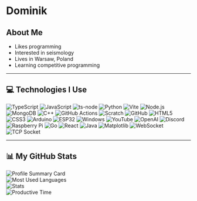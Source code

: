 # Dominik

## About Me
- Likes programming  
- Interested in seismology  
- Lives in Warsaw, Poland  
- Learning competitive programming  

---

## 💻 Technologies I Use

![TypeScript](https://img.shields.io/badge/TypeScript-007ACC?style=for-the-badge&logo=typescript&logoColor=white)
![JavaScript](https://img.shields.io/badge/JavaScript-F7DF1E?style=for-the-badge&logo=javascript&logoColor=black)
![ts-node](https://img.shields.io/badge/ts--node-3178C6?style=for-the-badge&logo=ts-node&logoColor=white)
![Python](https://img.shields.io/badge/Python-FFD43B?style=for-the-badge&logo=python&logoColor=blue)
![Vite](https://img.shields.io/badge/Vite-B733BF?style=for-the-badge&logo=vite&logoColor=FFD62E)
![Node.js](https://img.shields.io/badge/Node.js-339933?style=for-the-badge&logo=nodedotjs&logoColor=white)
![MongoDB](https://img.shields.io/badge/MongoDB-4EA94B?style=for-the-badge&logo=mongodb&logoColor=white)
![C++](https://img.shields.io/badge/C%2B%2B-00599C?style=for-the-badge&logo=c%2B%2B&logoColor=white)
![GitHub Actions](https://img.shields.io/badge/GitHub%20Actions-282a2e?style=for-the-badge&logo=githubactions&logoColor=367cfe)
![Scratch](https://img.shields.io/badge/Scratch-4D97FF?style=for-the-badge&logo=scratch&logoColor=white)
![GitHub](https://img.shields.io/badge/GitHub-100000?style=for-the-badge&logo=github&logoColor=white)
![HTML5](https://img.shields.io/badge/HTML5-E34F26?style=for-the-badge&logo=html5&logoColor=white)
![CSS3](https://img.shields.io/badge/CSS3-1572B6?style=for-the-badge&logo=css3&logoColor=white)
![Arduino](https://img.shields.io/badge/Arduino-00979D?style=for-the-badge&logo=arduino&logoColor=white)
![ESP32](https://img.shields.io/badge/ESP32-0E76A8?style=for-the-badge&logo=esp32&logoColor=white)
![Windows](https://img.shields.io/badge/Windows-0078D6?style=for-the-badge&logo=windows&logoColor=white)
![YouTube](https://img.shields.io/badge/YouTube-FF0000?style=for-the-badge&logo=youtube&logoColor=white)
![OpenAI](https://img.shields.io/badge/ChatGPT-00A67E?style=for-the-badge&logo=openai&logoColor=white)
![Discord](https://img.shields.io/badge/Discord-5865F2?style=for-the-badge&logo=discord&logoColor=white)
![Raspberry Pi](https://img.shields.io/badge/Raspberry%20Pi-A22846?style=for-the-badge&logo=raspberrypi&logoColor=white)
![Go](https://img.shields.io/badge/Go-00ADD8?style=for-the-badge&logo=go&logoColor=white)
![React](https://img.shields.io/badge/React-61DAFB?style=for-the-badge&logo=react&logoColor=black)
![Java](https://img.shields.io/badge/Java-ED8B00?style=for-the-badge&logo=java&logoColor=white)
![Matplotlib](https://img.shields.io/badge/Matplotlib-11557C?style=for-the-badge&logo=python&logoColor=white)
![WebSocket](https://img.shields.io/badge/WebSocket-35495E?style=for-the-badge&logo=websocket&logoColor=white)
![TCP Socket](https://img.shields.io/badge/TCP%20Socket-007396?style=for-the-badge&logo=networkx&logoColor=white)



---

## 📊 My GitHub Stats

![Profile Summary Card](https://github-profile-summary-cards.vercel.app/api/cards/profile-details?username=domiko7&theme=tokyonight)  
![Most Used Languages](https://github-profile-summary-cards.vercel.app/api/cards/most-commit-language?username=domiko7&theme=tokyonight)  
![Stats](https://github-profile-summary-cards.vercel.app/api/cards/stats?username=domiko7&theme=tokyonight)  
![Productive Time](https://github-profile-summary-cards.vercel.app/api/cards/productive-time?username=domiko7&theme=tokyonight&utm_offset=8)
